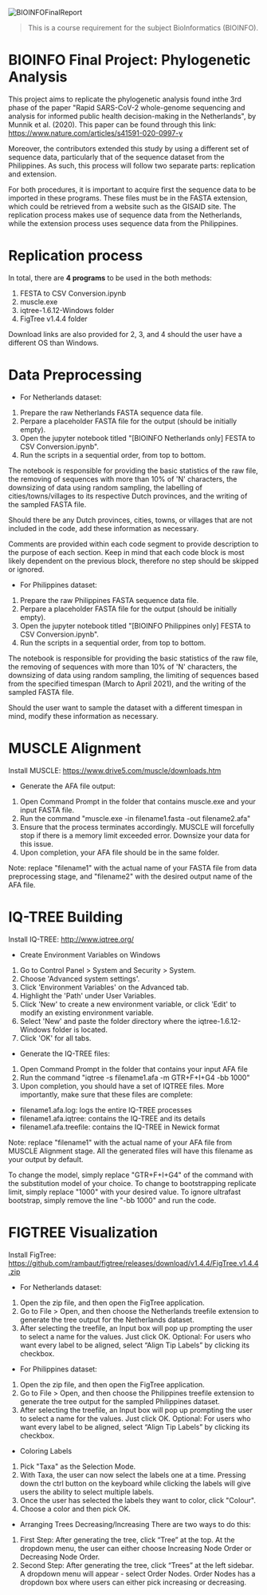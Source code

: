 ![BIOINFOFinalReport](https://cdn.discordapp.com/attachments/821762884668358657/849300106117382144/bioinfo_readme_header.jpg)
> This is a course requirement for the subject BioInformatics (BIOINFO). 

# BIOINFO Final Project: Phylogenetic Analysis
This project aims to replicate the phylogenetic analysis found inthe 3rd phase of the paper
"Rapid SARS-CoV-2 whole-genome sequencing and analysis for informed public health 
decision-making in the Netherlands", by Munnik et al. (2020). This paper can be found through
this link: https://www.nature.com/articles/s41591-020-0997-y

Moreover, the contributors extended this study by using a different set of sequence data, 
particularly that of the sequence dataset from the Philippines. As such, this process will 
follow two separate parts: replication and extension.

For both procedures, it is important to acquire first the sequence data to be imported in
these programs. These files must be in the FASTA extension, which could be retrieved from 
a website such as the GISAID site. The replication process makes use of sequence data from
the Netherlands, while the extension process uses sequence data from the Philippines.    

# Replication process
In total, there are <b>4 programs</b> to be used in the both methods: 
1. FESTA to CSV Conversion.ipynb
2. muscle.exe
3. iqtree-1.6.12-Windows folder
4. FigTree v1.4.4 folder

Download links are also provided for 2, 3, and 4 should the user have a different OS than Windows.

# Data Preprocessing
* For Netherlands dataset:
1. Prepare the raw Netherlands FASTA sequence data file.
2. Perpare a placeholder FASTA file for the output (should be initially empty).
3. Open the jupyter notebook titled "[BIOINFO Netherlands only] FESTA to CSV Conversion.ipynb". 
4. Run the scripts in a sequential order, from top to bottom. 

The notebook is responsible for providing the basic 
statistics of the raw file, the removing of sequences with more than 10% of 'N' characters,
the downsizing of data using random sampling, the labelling of cities/towns/villages to 
its respective Dutch provinces, and the writing of the sampled FASTA file.

Should there be any Dutch provinces, cities, towns,
or villages that are not included in the code, add these information as necessary. 

Comments are provided within each code segment to provide description to the purpose of each section. Keep in 
mind that each code block is most likely dependent on the previous block, therefore no step
should be skipped or ignored.

* For Philippines dataset:
1. Prepare the raw Philippines FASTA sequence data file.
2. Perpare a placeholder FASTA file for the output (should be initially empty).
3. Open the jupyter notebook titled "[BIOINFO Philippines only] FESTA to CSV Conversion.ipynb". 
4. Run the scripts in a sequential order, from top to bottom. 

The notebook is responsible for providing the basic 
statistics of the raw file, the removing of sequences with more than 10% of 'N' characters,
the downsizing of data using random sampling, the limiting of  sequences based from the 
specified timespan (March to April 2021), and the writing of the sampled FASTA file.

Should the user want to sample the dataset with a 
different timespan in mind, modify these information as necessary. 

# MUSCLE Alignment
Install MUSCLE: https://www.drive5.com/muscle/downloads.htm

* Generate the AFA file output:
1. Open Command Prompt in the folder that contains muscle.exe and your input FASTA file.
2. Run the command "muscle.exe -in filename1.fasta -out filename2.afa"
3. Ensure that the process terminates accordingly. MUSCLE will forcefully stop if there is a memory limit exceeded error. Downsize your data for this issue.
4. Upon completion, your AFA file should be in the same folder. 

Note: replace "filename1" with the actual name of your FASTA file from data preprocessing stage, and "filename2" with the desired output name of the AFA file.

# IQ-TREE Building
Install IQ-TREE: http://www.iqtree.org/ 

* Create Environment Variables on Windows
1. Go to Control Panel > System and Security > System.
2. Choose 'Advanced system settings'.
3. Click 'Environment Variables' on the Advanced tab.
4. Highlight the 'Path' under User Variables.
5. Click 'New' to create a new environment variable, or click 'Edit' to modify an existing environment variable.
6. Select 'New' and paste the folder directory where the iqtree-1.6.12-Windows folder is located.
7. Click 'OK' for all tabs.

* Generate the IQ-TREE files:
1. Open Command Prompt in the folder that contains your input AFA file
2. Run the command "iqtree -s filename1.afa -m GTR+F+I+G4 -bb 1000"
3. Upon completion, you should have a set of IQTREE files. More importantly, make sure that these files are complete:
- filename1.afa.log: logs the entire IQ-TREE processes
- filename1.afa.iqtree: contains the IQ-TREE and its details
- filename1.afa.treefile: contains the IQ-TREE in Newick format

Note: replace "filename1" with the actual name of your AFA file from MUSCLE Alignment stage. All the generated files will have this filename as your output by default.

To change the model, simply replace "GTR+F+I+G4" of the command with the substitution model of your choice. 
To change to bootstrapping replicate limit, simply replace "1000" with your desired value.
To ignore ultrafast bootstrap, simply remove the line "-bb 1000" and run the code.

# FIGTREE Visualization
Install FigTree: https://github.com/rambaut/figtree/releases/download/v1.4.4/FigTree.v1.4.4.zip

* For Netherlands dataset:
1. Open the zip file, and then open the FigTree application.
2. Go to File > Open, and then choose the Netherlands treefile extension to generate the tree output for the Netherlands dataset.
3. After selecting the treefile, an Input box will pop up prompting the user to select a name for the values. Just click OK.
Optional: For users who want every label to be aligned, select “Align Tip Labels” by clicking its checkbox.

* For Philippines dataset:
1. Open the zip file, and then open the FigTree application.
2. Go to File > Open, and then choose the Philippines treefile extension to generate the tree output for the sampled Philippines dataset.
3. After selecting the treefile, an Input box will pop up prompting the user to select a name for the values. Just click OK.
Optional: For users who want every label to be aligned, select “Align Tip Labels” by clicking its checkbox.

* Coloring Labels
1. Pick "Taxa" as the Selection Mode. 
2. With Taxa, the user can now select the labels one at a time. Pressing down the ctrl button on the keyboard while clicking the labels will give users the ability to select multiple labels. 
3. Once the user has selected the labels they want to color, click "Colour". 
4. Choose a color and then pick OK.

* Arranging Trees Decreasing/Increasing
There are two ways to do this:
1. First Step: After generating the tree, click “Tree” at the top. At the dropdown menu, the user can either choose Increasing Node Order or Decreasing Node Order.
2. Second Step: After generating the tree, click “Trees” at the left sidebar. A dropdown menu will appear - select Order Nodes. Order Nodes has a dropdown box where users can either pick increasing or decreasing.

